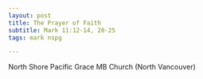 ```yaml
---
layout: post
title: The Prayer of Faith
subtitle: Mark 11:12-14, 20-25
tags: mark nspg

---
```

North Shore Pacific Grace MB Church (North Vancouver)

